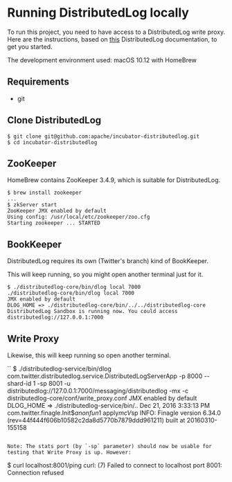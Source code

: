 # Running DistributedLog locally

To run this project, you need to have access to a DistributedLog write proxy. Here are the instructions, based on [this](http://distributedlog.incubator.apache.org/docs/latest/tutorials/basic-2.html) DistributedLog documentation, to get you started.

The development environment used: macOS 10.12 with HomeBrew

## Requirements

- git

## Clone DistributedLog

```
$ git clone git@github.com:apache/incubator-distributedlog.git
$ cd incubator-distributedlog
```

## ZooKeeper

HomeBrew contains ZooKeeper 3.4.9, which is suitable for DistributedLog.

```
$ brew install zookeeper
...
$ zkServer start
ZooKeeper JMX enabled by default
Using config: /usr/local/etc/zookeeper/zoo.cfg
Starting zookeeper ... STARTED
```

## BookKeeper

DistributedLog requires its own (Twitter's branch) kind of BookKeeper. 

This will keep running, so you might open another terminal just for it.

```
$ ./distributedlog-core/bin/dlog local 7000
./distributedlog-core/bin/dlog local 7000
JMX enabled by default
DLOG_HOME => ./distributedlog-core/bin/../../distributedlog-core
DistributedLog Sandbox is running now. You could access distributedlog://127.0.0.1:7000
```

## Write Proxy

Likewise, this will keep running so open another terminal.

``
$ ./distributedlog-service/bin/dlog com.twitter.distributedlog.service.DistributedLogServerApp -p 8000 --shard-id 1 -sp 8001 -u distributedlog://127.0.0.1:7000/messaging/distributedlog -mx -c distributedlog-core/conf/write_proxy.conf 
JMX enabled by default
DLOG_HOME => ./distributedlog-service/bin/..
Dec 21, 2016 3:33:13 PM com.twitter.finagle.Init$$anonfun$1 apply$mcV$sp
INFO: Finagle version 6.34.0 (rev=44f444f606b10582c2da8d5770b7879ddd961211) built at 20160310-155158
```

Note: The stats port (by `-sp` parameter) should now be usable for testing that Write Proxy is up. However:

```
$ curl localhost:8001/ping
curl: (7) Failed to connect to localhost port 8001: Connection refused
```
